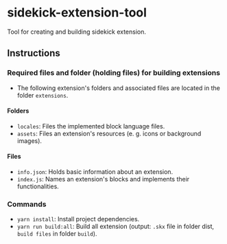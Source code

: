 # sidekick-extension-tool
Tool for creating and building sidekick extension.

## Instructions
### Required files and folder (holding files) for building extensions 
- The following extension's folders and associated files are located in the folder `extensions`.

#### Folders
- `locales`: Files the implemented block language files.
- `assets`: Files an extension's resources (e. g. icons or background images).

#### Files
- `info.json`: Holds basic information about an extension.
- `index.js`: Names an extension's blocks and implements their functionalities.

### Commands
- `yarn install`: Install project dependencies.
- `yarn run build:all`: Build all extension 
(output: `.skx` file in folder dist, `build files` in folder `build`).